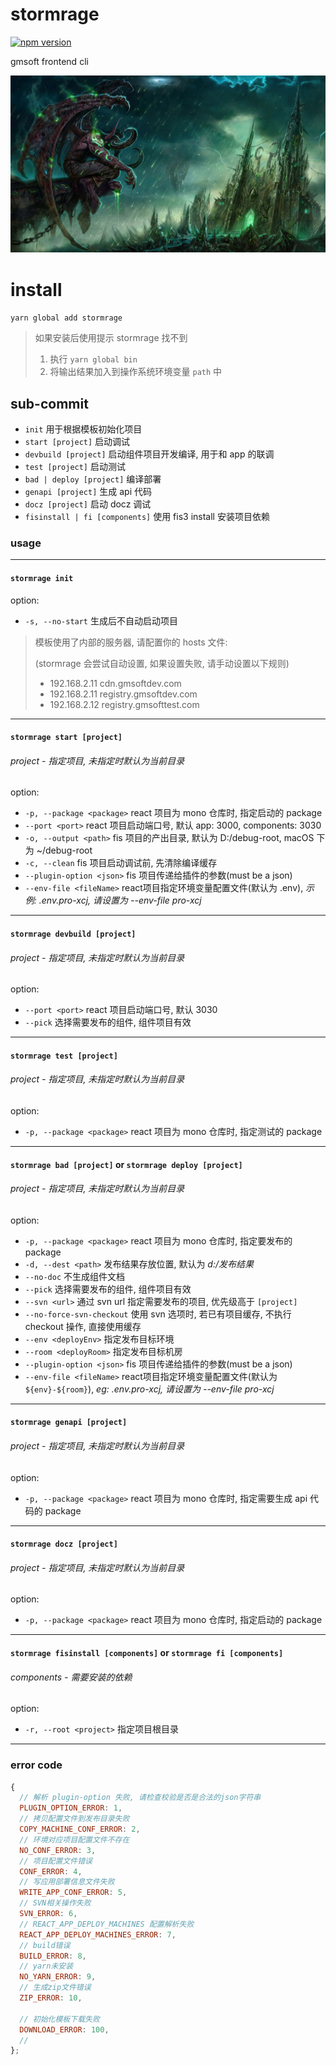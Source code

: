 # stormrage

[![npm version](https://img.shields.io/npm/v/stormrage.svg?style=flat-square)](https://www.npmjs.com/package/stormrage)

gmsoft frontend cli

![Illidan Stormrage](img/Illidan%20Stormrage.jpg)

# install

`yarn global add stormrage`

> 如果安装后使用提示 stormrage 找不到
>
> 1. 执行 `yarn global bin`
> 2. 将输出结果加入到操作系统环境变量 `path` 中

## sub-commit

- `init` 用于根据模板初始化项目
- `start [project]` 启动调试
- `devbuild [project]` 启动组件项目开发编译, 用于和 app 的联调
- `test [project]` 启动测试
- `bad | deploy [project]` 编译部署
- `genapi [project]` 生成 api 代码
- `docz [project]` 启动 docz 调试
- `fisinstall | fi [components]` 使用 fis3 install 安装项目依赖

### usage

---

#### `stormrage init`

option:

- `-s, --no-start` 生成后不自动启动项目

> 模板使用了内部的服务器, 请配置你的 hosts 文件:
>
> (stormrage 会尝试自动设置, 如果设置失败, 请手动设置以下规则)
>
> - 192.168.2.11 cdn.gmsoftdev.com
> - 192.168.2.11 registry.gmsoftdev.com
> - 192.168.2.12 registry.gmsofttest.com

---

#### `stormrage start [project]`

###### project - 指定项目, 未指定时默认为当前目录

option:

- `-p, --package <package>` react 项目为 mono 仓库时, 指定启动的 package
- `--port <port>` react 项目启动端口号, 默认 app: 3000, components: 3030
- `-o, --output <path>` fis 项目的产出目录, 默认为 D:/debug-root, macOS 下为 ~/debug-root
- `-c, --clean` fis 项目启动调试前, 先清除编译缓存
- `--plugin-option <json>` fis 项目传递给插件的参数(must be a json)
-  `--env-file <fileName>` react项目指定环境变量配置文件(默认为 .env), *示例: .env.pro-xcj, 请设置为 --env-file pro-xcj*

---

#### `stormrage devbuild [project]`

###### project - 指定项目, 未指定时默认为当前目录

option:

- `--port <port>` react 项目启动端口号, 默认 3030
- `--pick` 选择需要发布的组件, 组件项目有效

---

#### `stormrage test [project]`

###### project - 指定项目, 未指定时默认为当前目录

option:

- `-p, --package <package>` react 项目为 mono 仓库时, 指定测试的 package

---

#### `stormrage bad [project]` or `stormrage deploy [project]`

###### project - 指定项目, 未指定时默认为当前目录

option:

- `-p, --package <package>` react 项目为 mono 仓库时, 指定要发布的 package
- `-d, --dest <path>` 发布结果存放位置, 默认为 _d:/发布结果_
- `--no-doc` 不生成组件文档
- `--pick` 选择需要发布的组件, 组件项目有效
- `--svn <url>` 通过 svn url 指定需要发布的项目, 优先级高于 `[project]`
- `--no-force-svn-checkout` 使用 svn 选项时, 若已有项目缓存, 不执行 checkout 操作, 直接使用缓存
- `--env <deployEnv>` 指定发布目标环境
- `--room <deployRoom>` 指定发布目标机房
- `--plugin-option <json>` fis 项目传递给插件的参数(must be a json)
-  `--env-file <fileName>` react项目指定环境变量配置文件(默认为 `${env}-${room}`), *eg: .env.pro-xcj, 请设置为 --env-file pro-xcj*
  

---

#### `stormrage genapi [project]`

###### project - 指定项目, 未指定时默认为当前目录

option:

- `-p, --package <package>` react 项目为 mono 仓库时, 指定需要生成 api 代码的 package

---

#### `stormrage docz [project]`

###### project - 指定项目, 未指定时默认为当前目录

option:

- `-p, --package <package>` react 项目为 mono 仓库时, 指定启动的 package

---

#### `stormrage fisinstall [components]` or `stormrage fi [components]`

###### components - 需要安装的依赖

option:

- `-r, --root <project>` 指定项目根目录

---

### error code

```js
{
  // 解析 plugin-option 失败, 请检查校验是否是合法的json字符串
  PLUGIN_OPTION_ERROR: 1,
  // 拷贝配置文件到发布目录失败
  COPY_MACHINE_CONF_ERROR: 2,
  // 环境对应项目配置文件不存在
  NO_CONF_ERROR: 3,
  // 项目配置文件错误
  CONF_ERROR: 4,
  // 写应用部署信息文件失败
  WRITE_APP_CONF_ERROR: 5,
  // SVN相关操作失败
  SVN_ERROR: 6,
  // REACT_APP_DEPLOY_MACHINES 配置解析失败
  REACT_APP_DEPLOY_MACHINES_ERROR: 7,
  // build错误
  BUILD_ERROR: 8,
  // yarn未安装
  NO_YARN_ERROR: 9,
  // 生成zip文件错误
  ZIP_ERROR: 10,

  // 初始化模板下载失败
  DOWNLOAD_ERROR: 100,
  //
};

```
